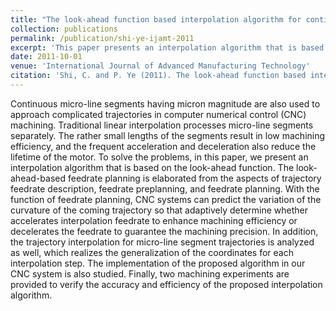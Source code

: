 ```yaml
---
title: "The look-ahead function based interpolation algorithm for continuous micro line trajectories"
collection: publications
permalink: /publication/shi-ye-ijamt-2011
excerpt: 'This paper presents an interpolation algorithm that is based on the look-ahead function. The look-ahead-based feedrate planning is elaborated from the aspects of trajectory feedrate description, feedrate preplanning, and feedrate planning.'
date: 2011-10-01
venue: 'International Journal of Advanced Manufacturing Technology'
citation: 'Shi, C. and P. Ye (2011). The look-ahead function based interpolation algorithm for continuous micro line trajectories. <i>International Journal of Advanced Manufacturing Technology 54</i>(5-8), 649-668.'
---
```


Continuous micro-line segments having micron magnitude are also used to approach complicated trajectories in computer numerical control (CNC) machining. Traditional linear interpolation processes micro-line segments separately. The rather small lengths of the segments result in low machining efficiency, and the frequent acceleration and deceleration also reduce the lifetime of the motor. To solve the problems, in this paper, we present an interpolation algorithm that is based on the look-ahead function. The look-ahead-based feedrate planning is elaborated from the aspects of trajectory feedrate description, feedrate preplanning, and feedrate planning. With the function of feedrate planning, CNC systems can predict the variation of the curvature of the coming trajectory so that adaptively determine whether accelerates interpolation feedrate to enhance machining efficiency or decelerates the feedrate to guarantee the machining precision. In addition, the trajectory interpolation for micro-line segment trajectories is analyzed as well, which realizes the generalization of the coordinates for each interpolation step. The implementation of the proposed algorithm in our CNC system is also studied. Finally, two machining experiments are provided to verify the accuracy and efficiency of the proposed interpolation algorithm.
